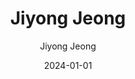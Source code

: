 ---
layout: personal_info  # FIXED! DO NOT CHANGE!
author: Jiyong Jeong   # your name
title:  Jiyong Jeong   # your name
date:   2024-01-01

params:
    position:  "Master Course"    # TODO: push your position; the position should be the one between ["Principal Investigator", "PhD Course", "Master Course", "Graduate", Alumni]
    job_title: "Researcher"       # TODO: all of the students should specify the title of himself as a "Researcher"
    #telephone: "+82-10-9958-3871"  # TODO: phone number (if you don't want to upload your phone number, comment or remove this line!)
    email:     "pppooo112@skku.edu"  # TODO: school email address (if you don't want to upload your email address, comment or remove this line!)
    
    profile_image: profile.jpg  # TODO: put the filename of the profile image here 

    interests: [   # TODO: fill out your research interests
        "GPU"
    ]

    #biography: |   # TODO: fill out your short biography... Introduce yourself! (if you don't want to upload your biography, comment or remove this whole section!)
    #    Lorem Ipsum is simply dummy text of the printing and typesetting industry. Lorem Ipsum has been the industry's standard dummy text ever since the 1500s, when an unknown printer took a galley of type and scrambled it to make a type specimen book. It has survived not only five centuries, but also the leap into electronic typesetting, remaining essentially unchanged. It was popularised in the 1960s with the release of Letraset sheets containing Lorem Ipsum passages, and more recently with desktop publishing software like Aldus PageMaker including versions of Lorem Ipsum.

    enable_sections:  # TODO: this section checks whether to show "Experiences", "Awards and Honors", "Activities" (publications will automatically be added to your page)
        enable_experiences:   false  # enable "Professional Experience" section
        enable_awards_honors: false  # enable "Awards & Honors" section
        enable_activities:    false  # enable "Professional Activities" section


    # The sections below are optional...

    experiences:  # provide your professional experiences
        - {
            exp_from: "2021",  # start-date of this experience
            exp_to:   "",      # end-date of this experience (make this field empty if you are currently going through this experience)
            exp_desc: "Assistant Professor at Sungkyunkwan University"
        }
        - {
            exp_from: "2018",
            exp_to:   "2021",
            exp_desc: "Assistant Professor at Kyungpook National University"
        }

    awards_honor:  # provide the list of awards that you won
        - 2014 Best Paper Nominee, IEEE International Conference on Computer Design (ICCD'14)

    activities:  # provide list of professional activities
        - { 
            act_type: "Editorial Board Member",  # type of the activity
            act_desc: "IEMEK Journal of Embedded Systems and Applications"  # detailed description of the activity
        }
        - {
            act_type: "Program Committee",
            act_desc: "IEEE International Conference on Computer Design (ICCD 2019)"
        }
        - {
            act_type: "Reviewer",
            act_desc: "IEEE International Conference on Computer Design (ICCD)"
        }
---